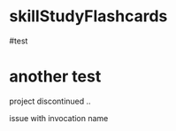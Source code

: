 # skillStudyFlashcards
#test
# another test


project discontinued .. 


issue with invocation name 
